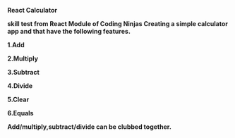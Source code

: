 <b>React Calculator<b>

skill test from React Module of Coding Ninjas
Creating a simple calculator app and that have the following features.

1.Add

2.Multiply

3.Subtract

4.Divide

5.Clear

6.Equals

Add/multiply,subtract/divide can be clubbed together.

